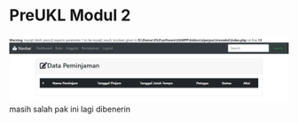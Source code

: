 # PreUKL Modul 2
![Alt Text](https://github.com/damarwdsyh003/PreUKL-Modul-2/blob/master/1.PNG)
masih salah pak ini lagi dibenerin
